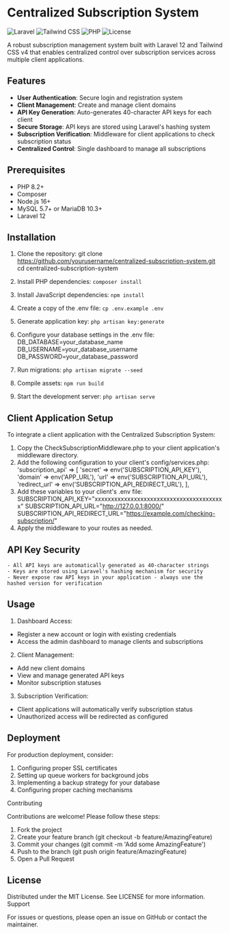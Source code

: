 # Centralized Subscription System

![Laravel](https://img.shields.io/badge/Laravel-12-FF2D20?logo=laravel)
![Tailwind CSS](https://img.shields.io/badge/Tailwind_CSS-v4-06B6D4?logo=tailwindcss)
![PHP](https://img.shields.io/badge/PHP-8.2+-777BB4?logo=php)
![License](https://img.shields.io/badge/license-MIT-blue)

A robust subscription management system built with Laravel 12 and Tailwind CSS v4 that enables centralized control over subscription services across multiple client applications.

## Features

-   **User Authentication**: Secure login and registration system
-   **Client Management**: Create and manage client domains
-   **API Key Generation**: Auto-generates 40-character API keys for each client
-   **Secure Storage**: API keys are stored using Laravel's hashing system
-   **Subscription Verification**: Middleware for client applications to check subscription status
-   **Centralized Control**: Single dashboard to manage all subscriptions

## Prerequisites

-   PHP 8.2+
-   Composer
-   Node.js 16+
-   MySQL 5.7+ or MariaDB 10.3+
-   Laravel 12

## Installation

1. Clone the repository:
   git clone https://github.com/yourusername/centralized-subscription-system.git
   cd centralized-subscription-system

2. Install PHP dependencies:
   `composer install`

3. Install JavaScript dependencies:
   `npm install`

4. Create a copy of the .env file:
   `cp .env.example .env`

5. Generate application key:
   `php artisan key:generate`

6. Configure your database settings in the .env file:
   DB_DATABASE=your_database_name
   DB_USERNAME=your_database_username
   DB_PASSWORD=your_database_password

7. Run migrations:
   `php artisan migrate --seed`

8. Compile assets:
   `npm run build`

9. Start the development server:
   `php artisan serve`

## Client Application Setup

To integrate a client application with the Centralized Subscription System:

1. Copy the CheckSubscriptionMiddleware.php to your client application's middleware directory.
2. Add the following configuration to your client's config/services.php:
   'subscription_api' => [
   'secret' => env('SUBSCRIPTION_API_KEY'),
   'domain' => env('APP_URL'),
   'url' => env('SUBSCRIPTION_API_URL'),
   'redirect_url' => env('SUBSCRIPTION_API_REDIRECT_URL'),
   ],
3. Add these variables to your client's .env file:
   SUBSCRIPTION_API_KEY="xxxxxxxxxxxxxxxxxxxxxxxxxxxxxxxxxxxxxxxx"
   SUBSCRIPTION_API_URL="http://127.0.0.1:8000/"
   SUBSCRIPTION_API_REDIRECT_URL="https://example.com/checking-subscription/"
4. Apply the middleware to your routes as needed.

## API Key Security

    - All API keys are automatically generated as 40-character strings
    - Keys are stored using Laravel's hashing mechanism for security
    - Never expose raw API keys in your application - always use the hashed version for verification

## Usage

1.  Dashboard Access:

-   Register a new account or login with existing credentials
-   Access the admin dashboard to manage clients and subscriptions

2.  Client Management:

-   Add new client domains
-   View and manage generated API keys
-   Monitor subscription statuses

3.  Subscription Verification:

-   Client applications will automatically verify subscription status
-   Unauthorized access will be redirected as configured

## Deployment

For production deployment, consider:

1. Configuring proper SSL certificates
2. Setting up queue workers for background jobs
3. Implementing a backup strategy for your database
4. Configuring proper caching mechanisms

Contributing

Contributions are welcome! Please follow these steps:

1. Fork the project
2. Create your feature branch (git checkout -b feature/AmazingFeature)
3. Commit your changes (git commit -m 'Add some AmazingFeature')
4. Push to the branch (git push origin feature/AmazingFeature)
5. Open a Pull Request

## License

Distributed under the MIT License. See LICENSE for more information.
Support

For issues or questions, please open an issue on GitHub or contact the maintainer.
